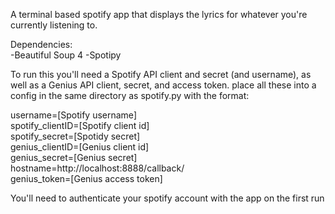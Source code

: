 A terminal based spotify app that displays the lyrics for whatever you're currently listening to. 
  
Dependencies:  
  -Beautiful Soup 4
  -Spotipy
  
To run this you'll need a Spotify API client and secret (and username), as well as a Genius API client, secret, and access token. place all these into a config in the same directory as spotify.py with the format:

username=[Spotify username]  
spotify_clientID=[Spotify client id]  
spotify_secret=[Spotidy secret]  
genius_clientID=[Genius client id]  
genius_secret=[Genius secret]  
hostname=http://localhost:8888/callback/  
genius_token=[Genius access token]  

You'll need to authenticate your spotify account with the app on the first run
